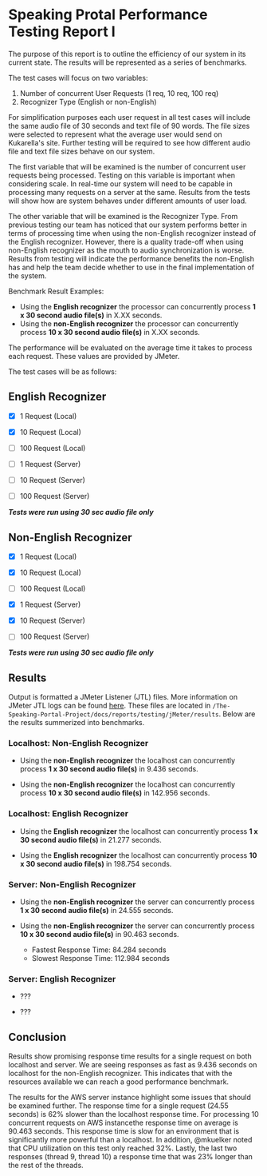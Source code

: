 # Speaking Protal Performance Testing Report I

The purpose of this report is to outline the efficiency of our system in its current state. The results will be represented as a series of benchmarks.

The test cases will focus on two variables:

1) Number of concurrent User Requests (1 req, 10 req, 100 req)
2) Recognizer Type (English or non-English)

For simplification purposes each user request in all test cases will include the same audio file of 30 seconds and text file of 90 words. The file sizes were selected to represent what the average user would send on Kukarella's site. Further testing will be required to see how different audio file and text file sizes behave on our system.

The first variable that will be examined is the number of concurrent user requests being processed. Testing on this variable is important when considering scale. In real-time our system will need to be capable in processing many requests on a server at the same. Results from the tests will show how are system behaves under different amounts of user load.

The other variable that will be examined is the Recognizer Type. From previous testing our team has noticed that our system performs better in terms of processing time when using the non-English recognizer instead of the English recognizer. However, there is a quality trade-off when using non-English recognizer as the mouth to audio synchronization is worse. Results from testing will indicate the performance benefits the non-English has and help the team decide whether to use in the final implementation of the system. 

Benchmark Result Examples:

- Using the **English recognizer** the processor can concurrently process **1 x 30 second audio file(s)** in X.XX seconds.
- Using the **non-English recognizer** the processor can concurrently process **10 x 30 second audio file(s)** in X.XX seconds.

The performance will be evaluated on the average time it takes to process each request. These values are provided by JMeter.

The test cases will be as follows:

## English Recognizer

- [x] 1 Request (Local)
- [x] 10 Request (Local)
- [ ] 100 Request (Local)

- [ ] 1 Request (Server)
- [ ] 10 Request (Server)
- [ ] 100 Request (Server)

***Tests were run using 30 sec audio file only***

## Non-English Recognizer

- [x] 1 Request (Local)
- [x] 10 Request (Local)
- [ ] 100 Request (Local)

- [x] 1 Request (Server)
- [x] 10 Request (Server)
- [ ] 100 Request (Server)

***Tests were run using 30 sec audio file only***

## Results

Output is formatted a JMeter Listener (JTL) files. More information on JMeter JTL logs can be found [here](https://www.tutorialspoint.com/jmeter/jmeter_listeners.htm).  These files are located in `/The-Speaking-Portal-Project/docs/reports/testing/jMeter/results`. Below are the results summerized into benchmarks.

### Localhost: Non-English Recognizer

- Using the **non-English recognizer** the localhost can concurrently process **1 x 30 second audio file(s)** in 9.436 seconds.

- Using the **non-English recognizer** the localhost can concurrently process **10 x 30 second audio file(s)** in 142.956 seconds.

### Localhost: English Recognizer

- Using the **English recognizer** the localhost can concurrently process **1 x 30 second audio file(s)** in 21.277 seconds.

- Using the **English recognizer** the localhost can concurrently process **10 x 30 second audio file(s)** in 198.754 seconds.

### Server: Non-English Recognizer

- Using the **non-English recognizer** the server can concurrently process **1 x 30 second audio file(s)** in 24.555 seconds.

- Using the **non-English recognizer** the server can concurrently process **10 x 30 second audio file(s)** in 90.463 seconds.
  - Fastest Response Time: 84.284 seconds
  - Slowest Response Time: 112.984 seconds

### Server: English Recognizer

- ???

- ???

## Conclusion

Results show promising response time results for a single request on both localhost and server. We are seeing responses as fast as 9.436 seconds on localhost for the non-English recognizer. This indicates that with the resources available we can reach a good performance benchmark.

The results for the AWS server instance highlight some issues that should be examined further. The response time for a single request (24.55 seconds) is 62% slower than the localhost response time. For processing 10 concurrent requests on AWS instancethe response time on average is 90.463 seconds. This response time is slow for an environment that is significantly more powerful than a localhost. In addition, @mkuelker noted that CPU utilization on this test only reached 32%. Lastly, the last two responses (thread 9, thread 10) a response time that was 23% longer than the rest of the threads.
